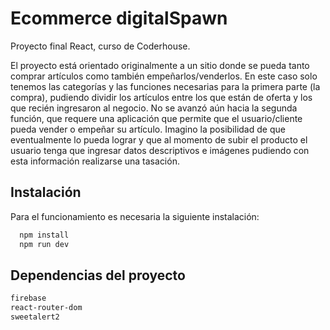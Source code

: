 
# Ecommerce digitalSpawn  

Proyecto final React, curso de Coderhouse.

El proyecto está orientado originalmente a un sitio donde se pueda tanto comprar artículos como también empeñarlos/venderlos.
En este caso solo tenemos las categorías y las funciones necesarias para la primera parte (la compra), pudiendo dividir los artículos entre los que están de oferta y los que recién ingresaron al negocio. No se avanzó aún hacia la segunda función, que requere una aplicación que permite que el usuario/cliente pueda vender o empeñar su artículo. Imagino la posibilidad de que eventualmente lo pueda lograr y que al momento de subir el producto el usuario tenga que ingresar datos descriptivos e imágenes pudiendo con esta información realizarse una tasación.


## Instalación

Para el funcionamiento es necesaria la siguiente instalación:

```bash
  npm install 
  npm run dev
```


## Dependencias del proyecto

```bash
firebase
react-router-dom
sweetalert2
```